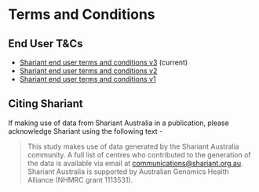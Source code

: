 # Terms and Conditions

## End User T&Cs
* <a href="../pdf/Shariant_End_User_Terms_v3.pdf">Shariant end user terms and conditions v3</a> (current)
* <a href="../pdf/End User Terms_Australian Genomics_Shariant_updated 14 Oct 2019 pdf.pdf">Shariant end user terms and conditions v2</a>
* <a href="../pdf/End User Terms_Australian Genomics_Shariant_12 June 2019 FINAL.pdf">Shariant end user terms and conditions v1</a>

## Citing Shariant

If making use of data from Shariant Australia in a publication, please acknowledge Shariant using the following text -

> This study makes use of data generated by the Shariant Australia community. A full list of centres who contributed to the generation of the data is available via email at communications@shariant.org.au. Shariant Australia is supported by Australian Genomics Health Alliance (NHMRC grant 1113531).
